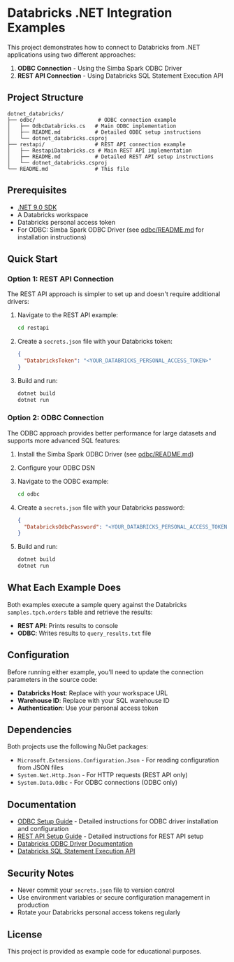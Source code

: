# Databricks .NET Integration Examples

This project demonstrates how to connect to Databricks from .NET applications using two different approaches:

1. **ODBC Connection** - Using the Simba Spark ODBC Driver
2. **REST API Connection** - Using Databricks SQL Statement Execution API

## Project Structure

```
dotnet_databricks/
├── odbc/                    # ODBC connection example
│   ├── OdbcDatabricks.cs   # Main ODBC implementation
│   ├── README.md           # Detailed ODBC setup instructions
│   └── dotnet_databricks.csproj
├── restapi/                # REST API connection example
│   ├── RestapiDatabricks.cs # Main REST API implementation
│   ├── README.md           # Detailed REST API setup instructions
│   └── dotnet_databricks.csproj
└── README.md               # This file
```

## Prerequisites

- [.NET 9.0 SDK](https://dotnet.microsoft.com/en-us/download/dotnet/9.0)
- A Databricks workspace
- Databricks personal access token
- For ODBC: Simba Spark ODBC Driver (see [odbc/README.md](odbc/README.md) for installation instructions)

## Quick Start

### Option 1: REST API Connection

The REST API approach is simpler to set up and doesn't require additional drivers:

1. Navigate to the REST API example:
   ```bash
   cd restapi
   ```

2. Create a `secrets.json` file with your Databricks token:
   ```json
   {
     "DatabricksToken": "<YOUR_DATABRICKS_PERSONAL_ACCESS_TOKEN>"
   }
   ```

3. Build and run:
   ```bash
   dotnet build
   dotnet run
   ```

### Option 2: ODBC Connection

The ODBC approach provides better performance for large datasets and supports more advanced SQL features:

1. Install the Simba Spark ODBC Driver (see [odbc/README.md](odbc/README.md))
2. Configure your ODBC DSN
3. Navigate to the ODBC example:
   ```bash
   cd odbc
   ```

4. Create a `secrets.json` file with your Databricks password:
   ```json
   {
     "DatabricksOdbcPassword": "<YOUR_DATABRICKS_PERSONAL_ACCESS_TOKEN>"
   }
   ```

5. Build and run:
   ```bash
   dotnet build
   dotnet run
   ```

## What Each Example Does

Both examples execute a sample query against the Databricks `samples.tpch.orders` table and retrieve the results:

- **REST API**: Prints results to console
- **ODBC**: Writes results to `query_results.txt` file

## Configuration

Before running either example, you'll need to update the connection parameters in the source code:

- **Databricks Host**: Replace with your workspace URL
- **Warehouse ID**: Replace with your SQL warehouse ID
- **Authentication**: Use your personal access token

## Dependencies

Both projects use the following NuGet packages:
- `Microsoft.Extensions.Configuration.Json` - For reading configuration from JSON files
- `System.Net.Http.Json` - For HTTP requests (REST API only)
- `System.Data.Odbc` - For ODBC connections (ODBC only)

## Documentation

- [ODBC Setup Guide](odbc/README.md) - Detailed instructions for ODBC driver installation and configuration
- [REST API Setup Guide](restapi/README.md) - Detailed instructions for REST API setup
- [Databricks ODBC Driver Documentation](https://docs.databricks.com/en/integrations/odbc/download.html)
- [Databricks SQL Statement Execution API](https://docs.databricks.com/aws/en/dev-tools/sql-execution-tutorial)

## Security Notes

- Never commit your `secrets.json` file to version control
- Use environment variables or secure configuration management in production
- Rotate your Databricks personal access tokens regularly

## License

This project is provided as example code for educational purposes.
